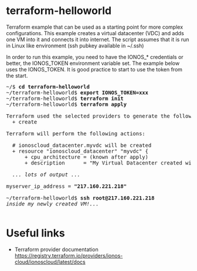 # terraform-helloworld
Terraform example that can be used as a starting point for more complex configurations. This example creates a virtual datacenter (VDC) and adds one VM into it and connects it into internet. The script assumes that it is run in Linux like environment (ssh pubkey available in ~/.ssh)

In order to run this example, you need to have the IONOS_* credentials or better, the IONOS_TOKEN environment variable set. The example below uses the IONOS_TOKEN. It is good practice to start to use the token from the start.

<pre>
~/$ <b>cd terraform-helloworld</b>
~/terraform-helloworld$ <b>export IONOS_TOKEN=xxx</b>
~/terraform-helloworld$ <b>terraform init</b>
~/terraform-helloworld$ <b>terraform apply</b>

Terraform used the selected providers to generate the following execution plan. Resource actions are indicated with the following symbols:
  + create

Terraform will perform the following actions:

  # ionoscloud_datacenter.myvdc will be created
  + resource "ionoscloud_datacenter" "myvdc" {
      + cpu_architecture = (known after apply)
      + description      = "My Virtual Datacenter created with Terraform"

  <i>... lots of output ...</i>

myserver_ip_address = <b>"217.160.221.218"</b>

~/terraform-helloworld$ <b>ssh root@217.160.221.218</b>  
<i>inside my newly created VM!...</i>

</pre>

# Useful links
- Terraform provider documentation https://registry.terraform.io/providers/ionos-cloud/ionoscloud/latest/docs
